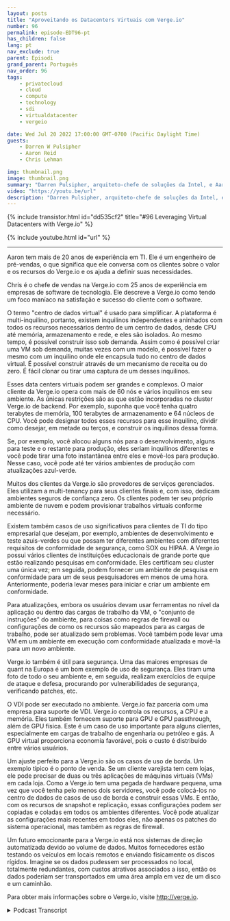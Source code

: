 ```yaml
---
layout: posts
title: "Aproveitando os Datacenters Virtuais com Verge.io"
number: 96
permalink: episode-EDT96-pt
has_children: false
lang: pt
nav_exclude: true
parent: Episodi
grand_parent: Português
nav_order: 96
tags:
    - privatecloud
    - cloud
    - compute
    - technology
    - sdi
    - virtualdatacenter
    - vergeio

date: Wed Jul 20 2022 17:00:00 GMT-0700 (Pacific Daylight Time)
guests:
    - Darren W Pulsipher
    - Aaron Reid
    - Chris Lehman

img: thumbnail.png
image: thumbnail.png
summary: "Darren Pulsipher, arquiteto-chefe de soluções da Intel, e Aaron Reid, engenheiro principal de sistemas da https://www.verge.io/, junto com Chris Lehman, vice-presidente sênior de vendas, discutem casos de uso para o software de data center virtual da Verge.io."
video: "https://youtu.be/url"
description: "Darren Pulsipher, arquiteto-chefe de soluções da Intel, e Aaron Reid, engenheiro principal de sistemas da https://www.verge.io/, junto com Chris Lehman, vice-presidente sênior de vendas, discutem casos de uso para o software de data center virtual da Verge.io."
---
```


<div>
{% include transistor.html id="dd535cf2" title="#96 Leveraging Virtual Datacenters with Verge.io" %}

{% include youtube.html id="url" %}
</div>

---

Aaron tem mais de 20 anos de experiência em TI. Ele é um engenheiro de pré-vendas, o que significa que ele conversa com os clientes sobre o valor e os recursos do Verge.io e os ajuda a definir suas necessidades.

Chris é o chefe de vendas na Verge.io com 25 anos de experiência em empresas de software de tecnologia. Ele descreve a Verge.io como tendo um foco maníaco na satisfação e sucesso do cliente com o software.

O termo "centro de dados virtual" é usado para simplificar. A plataforma é multi-inquilino, portanto, existem inquilinos independentes e aninhados com todos os recursos necessários dentro de um centro de dados, desde CPU até memória, armazenamento e rede, e eles são isolados. Ao mesmo tempo, é possível construir isso sob demanda. Assim como é possível criar uma VM sob demanda, muitas vezes com um modelo, é possível fazer o mesmo com um inquilino onde ele encapsula tudo no centro de dados virtual. É possível construir através de um mecanismo de receita ou do zero. É fácil clonar ou tirar uma captura de um desses inquilinos.

Esses data centers virtuais podem ser grandes e complexos. O maior cliente da Verge.io opera com mais de 60 nós e vários inquilinos em seu ambiente. As únicas restrições são as que estão incorporadas no cluster Verge.io de backend. Por exemplo, suponha que você tenha quatro terabytes de memória, 100 terabytes de armazenamento e 64 núcleos de CPU. Você pode designar todos esses recursos para esse inquilino, dividir como desejar, em metade ou terços, e construir os inquilinos dessa forma.

Se, por exemplo, você alocou alguns nós para o desenvolvimento, alguns para teste e o restante para produção, eles seriam inquilinos diferentes e você pode tirar uma foto instantânea entre eles e movê-los para produção. Nesse caso, você pode até ter vários ambientes de produção com atualizações azul-verde.

Muitos dos clientes da Verge.io são provedores de serviços gerenciados. Eles utilizam a multi-tenancy para seus clientes finais e, com isso, dedicam ambientes seguros de confiança zero. Os clientes podem ter seu próprio ambiente de nuvem e podem provisionar trabalhos virtuais conforme necessário.

Existem também casos de uso significativos para clientes de TI do tipo empresarial que desejam, por exemplo, ambientes de desenvolvimento e teste azuis-verdes ou que possam ter diferentes ambientes com diferentes requisitos de conformidade de segurança, como SOX ou HIPAA. A Verge.io possui vários clientes de instituições educacionais de grande porte que estão realizando pesquisas em conformidade. Eles certificam seu cluster uma única vez; em seguida, podem fornecer um ambiente de pesquisa em conformidade para um de seus pesquisadores em menos de uma hora. Anteriormente, poderia levar meses para iniciar e criar um ambiente em conformidade.

Para atualizações, embora os usuários devam usar ferramentas no nível da aplicação ou dentro das cargas de trabalho da VM, o "conjunto de instruções" do ambiente, para coisas como regras de firewall ou configurações de como os recursos são mapeados para as cargas de trabalho, pode ser atualizado sem problemas. Você também pode levar uma VM em um ambiente em execução com conformidade atualizada e movê-la para um novo ambiente.

Verge.io também é útil para segurança. Uma das maiores empresas de quant na Europa é um bom exemplo de uso de segurança. Eles tiram uma foto de todo o seu ambiente e, em seguida, realizam exercícios de equipe de ataque e defesa, procurando por vulnerabilidades de segurança, verificando patches, etc.

O VDI pode ser executado no ambiente. Verge.io faz parceria com uma empresa para suporte de VDI. Verge.io controla os recursos, a CPU e a memória. Eles também fornecem suporte para GPU e GPU passthrough, além de GPU física. Este é um caso de uso importante para alguns clientes, especialmente em cargas de trabalho de engenharia ou petróleo e gás. A GPU virtual proporciona economia favorável, pois o custo é distribuído entre vários usuários.

Um ajuste perfeito para a Verge.io são os casos de uso de borda. Um exemplo típico é o ponto de venda. Se um cliente varejista tem cem lojas, ele pode precisar de duas ou três aplicações de máquinas virtuais (VMs) em cada loja. Como a Verge.io tem uma pegada de hardware pequena, uma vez que você tenha pelo menos dois servidores, você pode colocá-los no centro de dados de casos de uso de borda e construir essas VMs. E então, com os recursos de snapshot e replicação, essas configurações podem ser copiadas e coladas em todos os ambientes diferentes. Você pode atualizar as configurações mais recentes em todos eles, não apenas os patches do sistema operacional, mas também as regras de firewall.

Um futuro emocionante para a Verge.io está nos sistemas de direção automatizada devido ao volume de dados. Muitos fornecedores estão testando os veículos em locais remotos e enviando fisicamente os discos rígidos. Imagine se os dados pudessem ser processados no local, totalmente redundantes, com custos atrativos associados a isso, então os dados poderiam ser transportados em uma área ampla em vez de um disco e um caminhão.

Para obter mais informações sobre o Verge.io, visite http://verge.io.



<details>
<summary> Podcast Transcript </summary>

<p></p>

</details>
